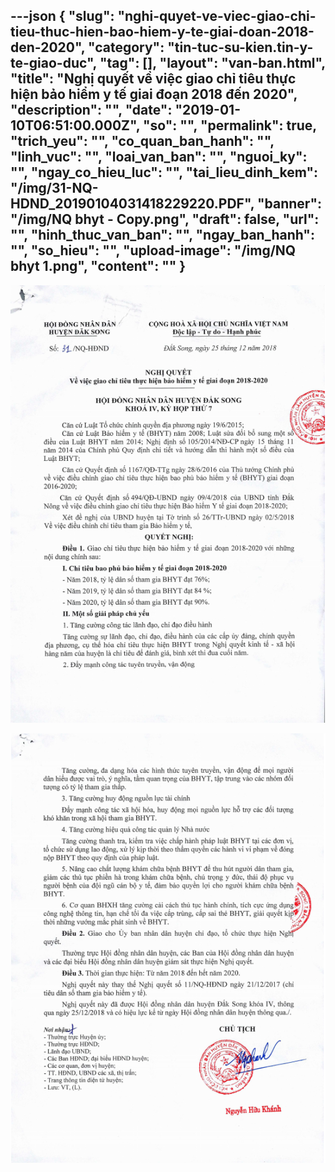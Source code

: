 ---json
{
    "slug": "nghi-quyet-ve-viec-giao-chi-tieu-thuc-hien-bao-hiem-y-te-giai-doan-2018-den-2020",
    "category": "tin-tuc-su-kien.tin-y-te-giao-duc",
    "tag": [],
    "layout": "van-ban.html",
    "title": "Nghị quyết về việc giao chỉ tiêu thực hiện bảo hiểm y tế giai đoạn 2018 đến 2020",
    "description": "",
    "date": "2019-01-10T06:51:00.000Z",
    "so": "",
    "permalink": true,
    "trich_yeu": "",
    "co_quan_ban_hanh": "",
    "linh_vuc": "",
    "loai_van_ban": "",
    "nguoi_ky": "",
    "ngay_co_hieu_luc": "",
    "tai_lieu_dinh_kem": "/img/31-NQ-HDND_20190104031418229220.PDF",
    "banner": "/img/NQ bhyt - Copy.png",
    "draft": false,
    "url": "",
    "hinh_thuc_van_ban": "",
    "ngay_ban_hanh": "",
    "so_hieu": "",
    "upload-image": "/img/NQ bhyt 1.png",
    "__content__": ""
}
---
<p><img alt="" src="/img/NQ bhyt.png" /></p>

<p><img alt="" src="/img/NQ bhyt 1.png" /></p>
